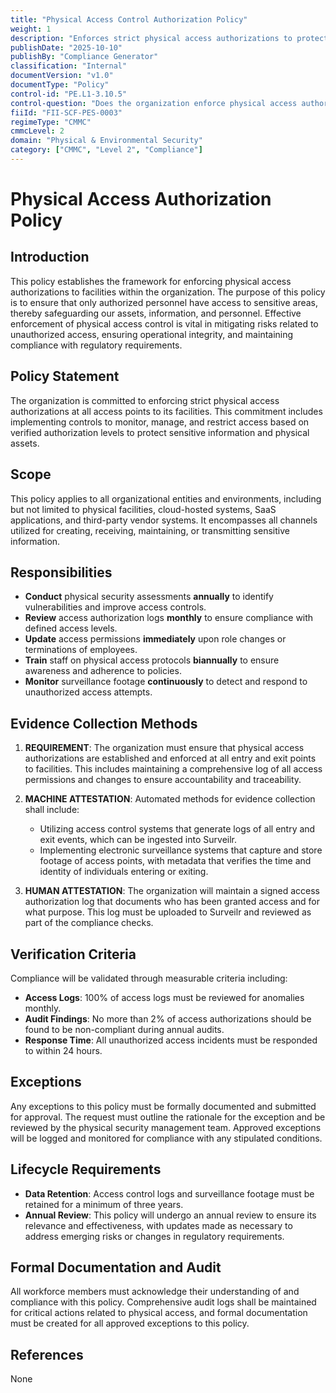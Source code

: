 ```yaml
---
title: "Physical Access Control Authorization Policy"
weight: 1
description: "Enforces strict physical access authorizations to protect sensitive areas, ensuring only authorized personnel can enter facilities and maintain compliance."
publishDate: "2025-10-10"
publishBy: "Compliance Generator"
classification: "Internal"
documentVersion: "v1.0"
documentType: "Policy"
control-id: "PE.L1-3.10.5"
control-question: "Does the organization enforce physical access authorizations for all physical access points (including designated entry/exit points) to facilities (excluding those areas within the facility officially designated as publicly accessible)?"
fiiId: "FII-SCF-PES-0003"
regimeType: "CMMC"
cmmcLevel: 2
domain: "Physical & Environmental Security"
category: ["CMMC", "Level 2", "Compliance"]
---
```


# Physical Access Authorization Policy

## Introduction
This policy establishes the framework for enforcing physical access authorizations to facilities within the organization. The purpose of this policy is to ensure that only authorized personnel have access to sensitive areas, thereby safeguarding our assets, information, and personnel. Effective enforcement of physical access control is vital in mitigating risks related to unauthorized access, ensuring operational integrity, and maintaining compliance with regulatory requirements.

## Policy Statement
The organization is committed to enforcing strict physical access authorizations at all access points to its facilities. This commitment includes implementing controls to monitor, manage, and restrict access based on verified authorization levels to protect sensitive information and physical assets.

## Scope
This policy applies to all organizational entities and environments, including but not limited to physical facilities, cloud-hosted systems, SaaS applications, and third-party vendor systems. It encompasses all channels utilized for creating, receiving, maintaining, or transmitting sensitive information.

## Responsibilities
- **Conduct** physical security assessments **annually** to identify vulnerabilities and improve access controls.
- **Review** access authorization logs **monthly** to ensure compliance with defined access levels.
- **Update** access permissions **immediately** upon role changes or terminations of employees.
- **Train** staff on physical access protocols **biannually** to ensure awareness and adherence to policies.
- **Monitor** surveillance footage **continuously** to detect and respond to unauthorized access attempts.

## Evidence Collection Methods
1. **REQUIREMENT**: The organization must ensure that physical access authorizations are established and enforced at all entry and exit points to facilities. This includes maintaining a comprehensive log of all access permissions and changes to ensure accountability and traceability.
   
2. **MACHINE ATTESTATION**: Automated methods for evidence collection shall include:
   - Utilizing access control systems that generate logs of all entry and exit events, which can be ingested into Surveilr.
   - Implementing electronic surveillance systems that capture and store footage of access points, with metadata that verifies the time and identity of individuals entering or exiting.

3. **HUMAN ATTESTATION**: The organization will maintain a signed access authorization log that documents who has been granted access and for what purpose. This log must be uploaded to Surveilr and reviewed as part of the compliance checks.

## Verification Criteria
Compliance will be validated through measurable criteria including:
- **Access Logs**: 100% of access logs must be reviewed for anomalies monthly.
- **Audit Findings**: No more than 2% of access authorizations should be found to be non-compliant during annual audits.
- **Response Time**: All unauthorized access incidents must be responded to within 24 hours.

## Exceptions
Any exceptions to this policy must be formally documented and submitted for approval. The request must outline the rationale for the exception and be reviewed by the physical security management team. Approved exceptions will be logged and monitored for compliance with any stipulated conditions.

## Lifecycle Requirements
- **Data Retention**: Access control logs and surveillance footage must be retained for a minimum of three years.
- **Annual Review**: This policy will undergo an annual review to ensure its relevance and effectiveness, with updates made as necessary to address emerging risks or changes in regulatory requirements.

## Formal Documentation and Audit
All workforce members must acknowledge their understanding of and compliance with this policy. Comprehensive audit logs shall be maintained for critical actions related to physical access, and formal documentation must be created for all approved exceptions to this policy.

## References
None